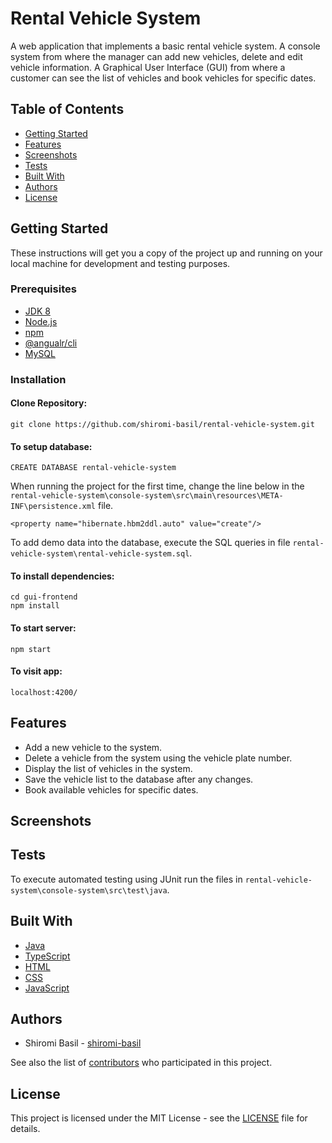 # Rental Vehicle System
A web application that implements a basic rental vehicle system. A console system from where the manager can add new vehicles, delete and edit vehicle information. A Graphical User Interface (GUI) from where a customer can see the list of vehicles and book vehicles for specific dates.

## Table of Contents
- [Getting Started](#getting-started)
- [Features](#features)
- [Screenshots](#screenshots)
- [Tests](#tests)
- [Built With](#built-with)
- [Authors](#authors)
- [License](#license)

## Getting Started

These instructions will get you a copy of the project up and running on your local machine for development and testing purposes.

### Prerequisites

* [JDK 8](https://www.oracle.com/java/technologies/javase/javase-jdk8-downloads.html)
* [Node.js](https://nodejs.org/en/download/)
* [npm](https://docs.npmjs.com/downloading-and-installing-node-js-and-npm)
* [@angualr/cli](https://www.npmjs.com/package/@angular/cli)
* [MySQL](https://www.mysql.com/downloads/)

### Installation

#### Clone Repository:
  
    git clone https://github.com/shiromi-basil/rental-vehicle-system.git

#### To setup database:

    CREATE DATABASE rental-vehicle-system
    
When running the project for the first time, change the line below in the `rental-vehicle-system\console-system\src\main\resources\META-INF\persistence.xml` file.
    
    <property name="hibernate.hbm2ddl.auto" value="create"/>
    
To add demo data into the database, execute the SQL queries in file `rental-vehicle-system\rental-vehicle-system.sql`.

#### To install dependencies:

    cd gui-frontend
    npm install

#### To start server:

    npm start

#### To visit app:

    localhost:4200/ 

## Features
* Add a new vehicle to the system.
* Delete a vehicle from the system using the vehicle plate number.
* Display the list of vehicles in the system.
* Save the vehicle list to the database after any changes.
* Book available vehicles for specific dates.

## Screenshots

## Tests
To execute automated testing using JUnit run the files in `rental-vehicle-system\console-system\src\test\java`.

## Built With
* [Java](https://docs.oracle.com/en/java/)
* [TypeScript](https://www.typescriptlang.org/docs/)
* [HTML](https://www.w3.org/html/)
* [CSS](https://www.w3.org/Style/CSS/Overview.en.html)
* [JavaScript](https://devdocs.io/javascript/)

## Authors
* Shiromi Basil - [shiromi-basil](https://github.com/shiromi-basil)

See also the list of [contributors](https://github.com/SafiyyahR/ARC-R3ACT/graphs/contributors) who participated in this project.

## License
This project is licensed under the MIT License - see the [LICENSE](LICENSE) file for details.
